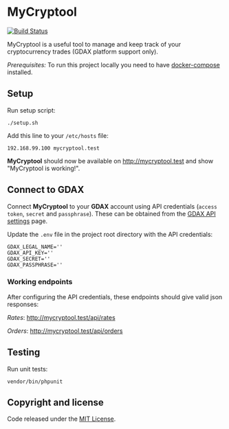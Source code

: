 # MyCryptool

[![Build Status](https://travis-ci.org/kevindh89/mycryptool.svg?branch=master)](https://travis-ci.org/kevindh89/mycryptool)

MyCryptool is a useful tool to manage and keep track of your cryptocurrency trades (GDAX platform support only).

*Prerequisites:* To run this project locally you need to have [docker-compose](https://docs.docker.com/compose/install/) installed.

## Setup

Run setup script:
```
./setup.sh
```

Add this line to your ``/etc/hosts`` file:
```
192.168.99.100 mycryptool.test
```

__MyCryptool__ should now be available on http://mycryptool.test and show "MyCryptool is working!".

## Connect to GDAX

Connect __MyCryptool__ to your __GDAX__ account using API credentials (``access token``, ``secret`` and ``passphrase``).
These can be obtained from the [GDAX API settings](https://www.gdax.com/settings/api) page.

Update the ``.env`` file in the project root directory with the API credentials:

```
GDAX_LEGAL_NAME=''
GDAX_API_KEY=''
GDAX_SECRET=''
GDAX_PASSPHRASE=''
```

### Working endpoints

After configuring the API credentials, these endpoints should give valid json responses:

_Rates_: http://mycryptool.test/api/rates

_Orders_: http://mycryptool.test/api/orders

## Testing

Run unit tests:
```
vendor/bin/phpunit
```


## Copyright and license

Code released under the [MIT License](https://github.com/kevindh89/mycryptool/blob/master/LICENSE).